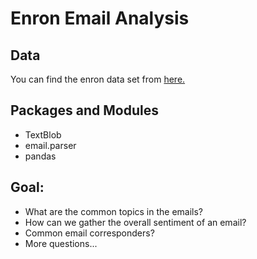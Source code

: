 # Enron Email Analysis

## Data
You can find the enron data set from [here.](https://www.cs.cmu.edu/~enron/)

## Packages and Modules
- TextBlob
- email.parser 
- pandas 

## Goal: 
- What are the common topics in the emails? 
- How can we gather the overall sentiment of an email?
- Common email corresponders?
- More questions...

